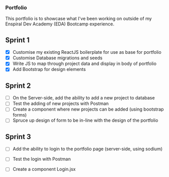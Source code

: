 ### Portfolio

This portfolio is to showcase what I've been working on outside of my Enspiral Dev Academy (EDA) Bootcamp experience.


## Sprint 1
- [x] Customise my existing ReactJS boilerplate for use as base for portfolio
- [x] Customise Database migrations and seeds
- [x] Write JS to map through project data and display in body of portfolio
- [x] Add Bootstrap for design elements

## Sprint 2
- [ ] On the Server-side, add the ability to add a new project to database
- [ ] Test the adding of new projects with Postman
- [ ] Create a component where new projects can be added (using bootstrap forms)
- [ ] Spruce up design of form to be in-line with the design of the portfolio

## Sprint 3
- [ ] Add the ability to login to the portfolio page (server-side, using sodium)
- [ ] Test the login with Postman
- [ ] Create a component Login.jsx




